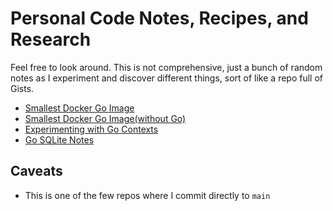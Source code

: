 # Personal Code Notes, Recipes, and Research

Feel free to look around. This is not comprehensive, just a bunch of
random notes as I experiment and discover different things, sort of like
a repo full of Gists.

* [Smallest Docker Go Image](docker/go/smallest)
* [Smallest Docker Go Image(without Go)](docker/go/smallest-nogo)
* [Experimenting with Go Contexts](go/context)
* [Go SQLite Notes](go/sqlite)

## Caveats

* This is one of the few repos where I commit directly to `main` 
